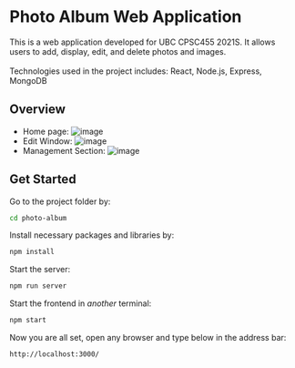 # Photo Album Web Application

This is a web application developed for UBC CPSC455 2021S. It allows users to add, display, edit, and delete photos and images.  <br/><br/>
Technologies used in the project includes: React, Node.js, Express, MongoDB

## Overview

- Home page:
![image](https://user-images.githubusercontent.com/45861466/123400896-d352c000-d5d8-11eb-8361-baff66e28688.png)
- Edit Window:
![image](https://user-images.githubusercontent.com/45861466/123400507-6a6b4800-d5d8-11eb-9fb3-f41c67bd9426.png)
- Management Section:
![image](https://user-images.githubusercontent.com/45861466/123400445-59223b80-d5d8-11eb-88c8-2cee3d4606d9.png)

## Get Started
Go to the project folder by:
```sh
cd photo-album
```
Install necessary packages and libraries by:
```sh
npm install
```
Start the server:
```sh
npm run server
```
Start the frontend in *another* terminal:
```sh
npm start
```
Now you are all set, open any browser and type below in the address bar:
```sh
http://localhost:3000/
```

